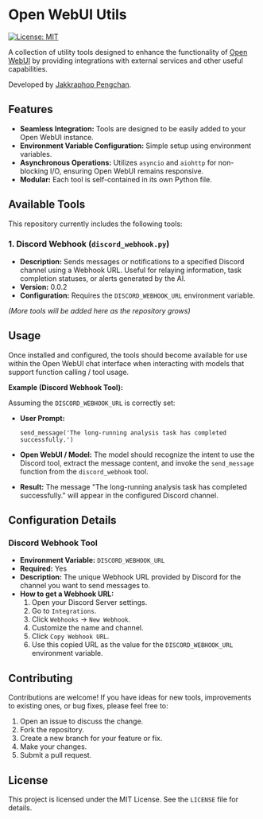# Open WebUI Utils

[![License: MIT](https://img.shields.io/badge/License-MIT-yellow.svg)](https://opensource.org/licenses/MIT)

A collection of utility tools designed to enhance the functionality of [Open WebUI](https://github.com/open-webui/open-webui) by providing integrations with external services and other useful capabilities.

Developed by [Jakkraphop Pengchan](https://github.com/jakkph32).

## Features

*   **Seamless Integration:** Tools are designed to be easily added to your Open WebUI instance.
*   **Environment Variable Configuration:** Simple setup using environment variables.
*   **Asynchronous Operations:** Utilizes `asyncio` and `aiohttp` for non-blocking I/O, ensuring Open WebUI remains responsive.
*   **Modular:** Each tool is self-contained in its own Python file.

## Available Tools

This repository currently includes the following tools:

### 1. Discord Webhook (`discord_webhook.py`)

*   **Description:** Sends messages or notifications to a specified Discord channel using a Webhook URL. Useful for relaying information, task completion statuses, or alerts generated by the AI.
*   **Version:** 0.0.2
*   **Configuration:** Requires the `DISCORD_WEBHOOK_URL` environment variable.

*(More tools will be added here as the repository grows)*

## Usage

Once installed and configured, the tools should become available for use within the Open WebUI chat interface when interacting with models that support function calling / tool usage.

**Example (Discord Webhook Tool):**

Assuming the `DISCORD_WEBHOOK_URL` is correctly set:

*   **User Prompt:** 

    ```
    send_message('The long-running analysis task has completed successfully.')
    ```

*   **Open WebUI / Model:** The model should recognize the intent to use the Discord tool, extract the message content, and invoke the `send_message` function from the `discord_webhook` tool.
*   **Result:** The message "The long-running analysis task has completed successfully." will appear in the configured Discord channel.

## Configuration Details

### Discord Webhook Tool

*   **Environment Variable:** `DISCORD_WEBHOOK_URL`
*   **Required:** Yes
*   **Description:** The unique Webhook URL provided by Discord for the channel you want to send messages to.
*   **How to get a Webhook URL:**
    1.  Open your Discord Server settings.
    2.  Go to `Integrations`.
    3.  Click `Webhooks` -> `New Webhook`.
    4.  Customize the name and channel.
    5.  Click `Copy Webhook URL`.
    6.  Use this copied URL as the value for the `DISCORD_WEBHOOK_URL` environment variable.

## Contributing

Contributions are welcome! If you have ideas for new tools, improvements to existing ones, or bug fixes, please feel free to:

1.  Open an issue to discuss the change.
2.  Fork the repository.
3.  Create a new branch for your feature or fix.
4.  Make your changes.
5.  Submit a pull request.

## License

This project is licensed under the MIT License. See the `LICENSE` file for details.
